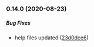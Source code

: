 ### 0.14.0 (2020-08-23)

##### Bug Fixes

*  help files updated ([23d0dce6](https://github.com/IgorSzyporyn/plop-scaffold/commit/23d0dce6bf7aaefde4da44793c71a05572a84698))

